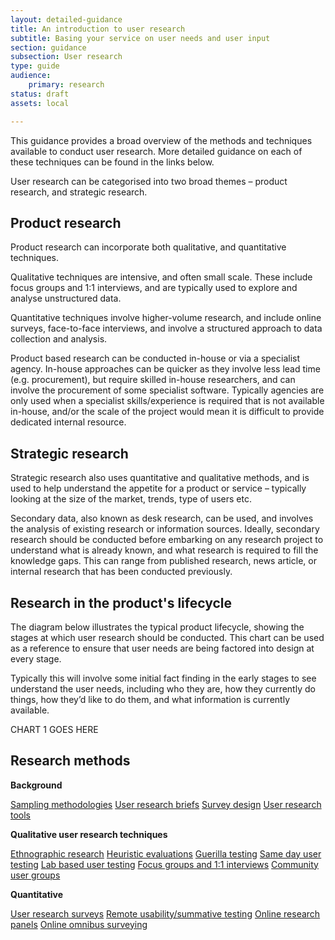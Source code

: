 ```yaml
---
layout: detailed-guidance
title: An introduction to user research
subtitle: Basing your service on user needs and user input
section: guidance
subsection: User research
type: guide 
audience: 
    primary: research 
status: draft
assets: local

---
```


This guidance provides a broad overview of the methods and techniques available to conduct user research. More detailed guidance on each of these techniques can be found in the links below. 

User research can be categorised into two broad themes – product research, and strategic research. 

## Product research

Product research can incorporate both qualitative, and quantitative techniques.

Qualitative techniques are intensive, and often small scale. These include focus groups and 1:1 interviews, and are typically used to explore and analyse unstructured data. 

Quantitative techniques involve higher-volume research, and include online surveys, face-to-face interviews, and involve a structured approach to data collection and analysis. 

Product based research can be conducted in-house or via a specialist agency. In-house approaches can be quicker as they involve less lead time (e.g. procurement), but require skilled in-house researchers, and can involve the procurement of some specialist software. Typically agencies are only used when a specialist skills/experience is required that is not available in-house, and/or the scale of the project would mean it is difficult to provide dedicated internal resource. 

## Strategic research

Strategic research also uses quantitative and qualitative methods, and is used to help understand the appetite for a product or service – typically looking at the size of the market, trends, type of users etc.

Secondary data, also known as desk research, can be used, and involves the analysis of existing research or information sources. Ideally, secondary research should be conducted before embarking on any research project to understand what is already known, and what research is required to fill the knowledge gaps. This can range from published research, news article, or internal research that has been conducted previously.

## Research in the product's lifecycle

The diagram below illustrates the typical product lifecycle, showing the stages at which user research should be conducted. This chart can be used as a reference to ensure that user needs are being factored into design at every stage. 

Typically this will involve some initial fact finding in the early stages to see understand the user needs, including who they are, how they currently do things, how they’d like to do them, and what information is currently available. 

CHART 1 GOES HERE

## Research methods

**Background**

[Sampling methodologies](/users/user-research/samplingmethodologies.html)
[User research briefs](/users/user-research/userresearchbriefs.html)
[Survey design](/users/user-research/surveydesign.html)
[User research tools](/users/user-research/userresearchtools.html)
 
**Qualitative user research techniques**

[Ethnographic research](/users/user-research/ethnographicresearch.html)
[Heuristic evaluations](/users/user-research/heuristicevaluations.html)
[Guerilla testing](/users/user-research/guerillatesting.html)
[Same day user testing](/users/user-research/samedayusertesting.html)
[Lab based user testing](/users/user-research/labbasedusertesting.html)
[Focus groups and 1:1 interviews](/users/user-research/focusgroupsminigroupsandinterviews.html)
[Community user groups](/users/user-research/communityusergroups.html)

**Quantitative**

[User research surveys](/users/user-research/userresearchsurveys.html)
[Remote usability/summative testing](/users/user-research/remoteusability.html)
[Online research panels](/users/user-research/onlineresearchpanels.html)
[Online omnibus surveying](/users/user-research/onlineomnibussurvey.html)